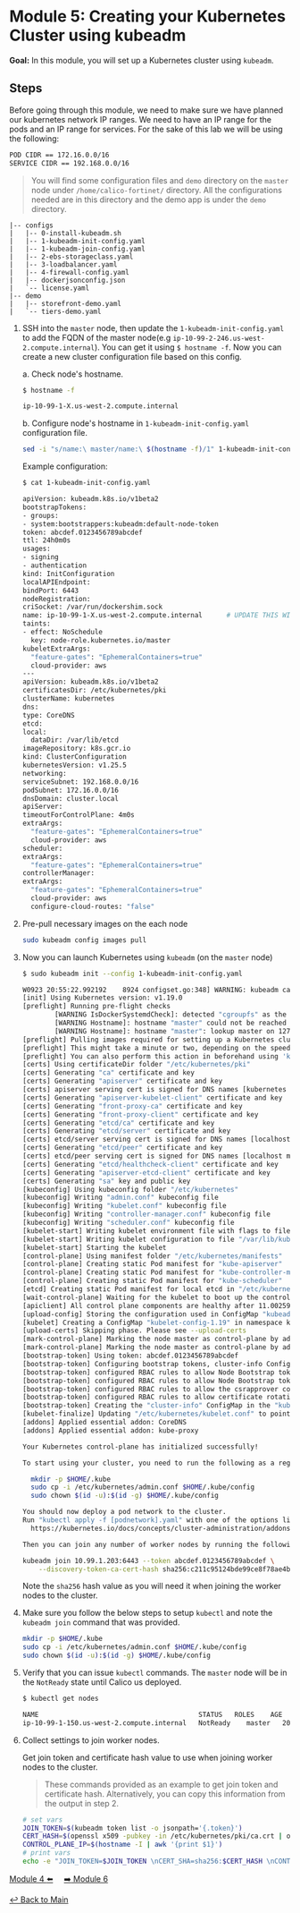 # Module 5: Creating your Kubernetes Cluster using kubeadm

**Goal:** In this module, you will set up a Kubernetes cluster using `kubeadm`.

## Steps

Before going through this module, we need to make sure we have planned our kubernetes network IP ranges. We need to have an IP range for the pods and an IP range for services. For the sake of this lab we will be using the following:

```bash
POD CIDR == 172.16.0.0/16
SERVICE CIDR == 192.168.0.0/16
```

>You will find some configuration files and `demo` directory on the `master` node under `/home/calico-fortinet/` directory. All the configurations needed are in this directory and the demo app is under the `demo` directory. 

```text
|-- configs
|   |-- 0-install-kubeadm.sh
|   |-- 1-kubeadm-init-config.yaml
|   |-- 1-kubeadm-join-config.yaml
|   |-- 2-ebs-storageclass.yaml
|   |-- 3-loadbalancer.yaml
|   |-- 4-firewall-config.yaml
|   |-- dockerjsonconfig.json
|   `-- license.yaml
|-- demo
|   |-- storefront-demo.yaml
|   `-- tiers-demo.yaml
```

1. SSH into the `master` node, then update the `1-kubeadm-init-config.yaml` to add the FQDN of the master node(e.g `ip-10-99-2-246.us-west-2.compute.internal`). You can get it using `$ hostname -f`. Now you can create a new cluster configuration file based on this config.

    a. Check node's hostname.

    ```bash
    $ hostname -f

    ip-10-99-1-X.us-west-2.compute.internal
    ```

    b. Configure node's hostname in `1-kubeadm-init-config.yaml` configuration file.

    ```bash
    sed -i "s/name:\ master/name:\ $(hostname -f)/1" 1-kubeadm-init-config.yaml
    ```

    Example configuration:

    ```bash
    $ cat 1-kubeadm-init-config.yaml

    apiVersion: kubeadm.k8s.io/v1beta2
    bootstrapTokens:
    - groups:
    - system:bootstrappers:kubeadm:default-node-token
    token: abcdef.0123456789abcdef
    ttl: 24h0m0s
    usages:
    - signing
    - authentication
    kind: InitConfiguration
    localAPIEndpoint:
    bindPort: 6443
    nodeRegistration:
    criSocket: /var/run/dockershim.sock
    name: ip-10-99-1-X.us-west-2.compute.internal      # UPDATE THIS WITH THE MASTER FQDN
    taints:
    - effect: NoSchedule
      key: node-role.kubernetes.io/master
    kubeletExtraArgs:
      "feature-gates": "EphemeralContainers=true"
      cloud-provider: aws
    ---
    apiVersion: kubeadm.k8s.io/v1beta2
    certificatesDir: /etc/kubernetes/pki
    clusterName: kubernetes
    dns:
    type: CoreDNS
    etcd:
    local:
      dataDir: /var/lib/etcd
    imageRepository: k8s.gcr.io
    kind: ClusterConfiguration
    kubernetesVersion: v1.25.5
    networking:
    serviceSubnet: 192.168.0.0/16
    podSubnet: 172.16.0.0/16
    dnsDomain: cluster.local
    apiServer:
    timeoutForControlPlane: 4m0s
    extraArgs:
      "feature-gates": "EphemeralContainers=true"
      cloud-provider: aws
    scheduler:
    extraArgs:
      "feature-gates": "EphemeralContainers=true"
    controllerManager:
    extraArgs:
      "feature-gates": "EphemeralContainers=true"
      cloud-provider: aws
      configure-cloud-routes: "false"
    ```

2. Pre-pull necessary images on the each node

    ```bash
    sudo kubeadm config images pull
    ```

3. Now you can launch Kubernetes using `kubeadm` (on the `master` node)

    ```bash
    $ sudo kubeadm init --config 1-kubeadm-init-config.yaml

    W0923 20:55:22.992192    8924 configset.go:348] WARNING: kubeadm cannot validate component configs for API groups [kubelet.config.k8s.io kubeproxy.config.k8s.io]
    [init] Using Kubernetes version: v1.19.0
    [preflight] Running pre-flight checks
            [WARNING IsDockerSystemdCheck]: detected "cgroupfs" as the Docker cgroup driver. The recommended driver is "systemd". Please follow the guide at https://kubernetes.io/docs/setup/cri/
            [WARNING Hostname]: hostname "master" could not be reached
            [WARNING Hostname]: hostname "master": lookup master on 127.0.0.53:53: server misbehaving
    [preflight] Pulling images required for setting up a Kubernetes cluster
    [preflight] This might take a minute or two, depending on the speed of your internet connection
    [preflight] You can also perform this action in beforehand using 'kubeadm config images pull'
    [certs] Using certificateDir folder "/etc/kubernetes/pki"
    [certs] Generating "ca" certificate and key
    [certs] Generating "apiserver" certificate and key
    [certs] apiserver serving cert is signed for DNS names [kubernetes kubernetes.default kubernetes.default.svc kubernetes.default.svc.cluster.local master] and IPs [192.168.0.1 10.99.1.203 54.200.135.157]
    [certs] Generating "apiserver-kubelet-client" certificate and key
    [certs] Generating "front-proxy-ca" certificate and key
    [certs] Generating "front-proxy-client" certificate and key
    [certs] Generating "etcd/ca" certificate and key
    [certs] Generating "etcd/server" certificate and key
    [certs] etcd/server serving cert is signed for DNS names [localhost master] and IPs [10.99.1.203 127.0.0.1 ::1]
    [certs] Generating "etcd/peer" certificate and key
    [certs] etcd/peer serving cert is signed for DNS names [localhost master] and IPs [10.99.1.203 127.0.0.1 ::1]
    [certs] Generating "etcd/healthcheck-client" certificate and key
    [certs] Generating "apiserver-etcd-client" certificate and key
    [certs] Generating "sa" key and public key
    [kubeconfig] Using kubeconfig folder "/etc/kubernetes"
    [kubeconfig] Writing "admin.conf" kubeconfig file
    [kubeconfig] Writing "kubelet.conf" kubeconfig file
    [kubeconfig] Writing "controller-manager.conf" kubeconfig file
    [kubeconfig] Writing "scheduler.conf" kubeconfig file
    [kubelet-start] Writing kubelet environment file with flags to file "/var/lib/kubelet/kubeadm-flags.env"
    [kubelet-start] Writing kubelet configuration to file "/var/lib/kubelet/config.yaml"
    [kubelet-start] Starting the kubelet
    [control-plane] Using manifest folder "/etc/kubernetes/manifests"
    [control-plane] Creating static Pod manifest for "kube-apiserver"
    [control-plane] Creating static Pod manifest for "kube-controller-manager"
    [control-plane] Creating static Pod manifest for "kube-scheduler"
    [etcd] Creating static Pod manifest for local etcd in "/etc/kubernetes/manifests"
    [wait-control-plane] Waiting for the kubelet to boot up the control plane as static Pods from directory "/etc/kubernetes/manifests". This can take up to 4m0s
    [apiclient] All control plane components are healthy after 11.002592 seconds
    [upload-config] Storing the configuration used in ConfigMap "kubeadm-config" in the "kube-system" Namespace
    [kubelet] Creating a ConfigMap "kubelet-config-1.19" in namespace kube-system with the configuration for the kubelets in the cluster
    [upload-certs] Skipping phase. Please see --upload-certs
    [mark-control-plane] Marking the node master as control-plane by adding the label "node-role.kubernetes.io/master=''"
    [mark-control-plane] Marking the node master as control-plane by adding the taints [node-role.kubernetes.io/master:NoSchedule]
    [bootstrap-token] Using token: abcdef.0123456789abcdef
    [bootstrap-token] Configuring bootstrap tokens, cluster-info ConfigMap, RBAC Roles
    [bootstrap-token] configured RBAC rules to allow Node Bootstrap tokens to get nodes
    [bootstrap-token] configured RBAC rules to allow Node Bootstrap tokens to post CSRs in order for nodes to get long term certificate credentials
    [bootstrap-token] configured RBAC rules to allow the csrapprover controller automatically approve CSRs from a Node Bootstrap Token
    [bootstrap-token] configured RBAC rules to allow certificate rotation for all node client certificates in the cluster
    [bootstrap-token] Creating the "cluster-info" ConfigMap in the "kube-public" namespace
    [kubelet-finalize] Updating "/etc/kubernetes/kubelet.conf" to point to a rotatable kubelet client certificate and key
    [addons] Applied essential addon: CoreDNS
    [addons] Applied essential addon: kube-proxy

    Your Kubernetes control-plane has initialized successfully!

    To start using your cluster, you need to run the following as a regular user:

      mkdir -p $HOME/.kube
      sudo cp -i /etc/kubernetes/admin.conf $HOME/.kube/config
      sudo chown $(id -u):$(id -g) $HOME/.kube/config

    You should now deploy a pod network to the cluster.
    Run "kubectl apply -f [podnetwork].yaml" with one of the options listed at:
      https://kubernetes.io/docs/concepts/cluster-administration/addons/

    Then you can join any number of worker nodes by running the following on each as root:

    kubeadm join 10.99.1.203:6443 --token abcdef.0123456789abcdef \
        --discovery-token-ca-cert-hash sha256:c211c95124bde99ce8f78ae4b5fc0058d0d49c847b73e34764f1ae05f205b1d4
    ```

    Note the `sha256` hash value as you will need it when joining the worker nodes to the cluster.

3. Make sure you follow the below steps to setup `kubectl` and note the `kubeadm join` command that was provided.

    ```bash
    mkdir -p $HOME/.kube
    sudo cp -i /etc/kubernetes/admin.conf $HOME/.kube/config
    sudo chown $(id -u):$(id -g) $HOME/.kube/config
    ```

4. Verify that you can issue `kubectl` commands. The `master` node will be in the `NotReady` state until Calico us deployed.

    ```bash
    $ kubectl get nodes

    NAME                                        STATUS   ROLES    AGE   VERSION
    ip-10-99-1-150.us-west-2.compute.internal   NotReady    master   20h   v1.19.3
    ```

5. Collect settings to join worker nodes.

    Get join token and certificate hash value to use when joining worker nodes to the cluster.

    >These commands provided as an example to get join token and certificate hash. Alternatively, you can copy this information from the output in step 2.

    ```bash
    # set vars
    JOIN_TOKEN=$(kubeadm token list -o jsonpath='{.token}')
    CERT_HASH=$(openssl x509 -pubkey -in /etc/kubernetes/pki/ca.crt | openssl rsa -pubin -outform der 2>/dev/null | openssl dgst -sha256 -hex | sed 's/^.* //')
    CONTROL_PLANE_IP=$(hostname -I | awk '{print $1}')
    # print vars
    echo -e "JOIN_TOKEN=$JOIN_TOKEN \nCERT_SHA=sha256:$CERT_HASH \nCONTROL_PLANE_IP=$CONTROL_PLANE_IP"
    ```

[Module 4 :arrow_left:](../modules/accessing-your-k8s-nodes.md) &nbsp;&nbsp;&nbsp;&nbsp;[:arrow_right: Module 6](../modules/join-nodes.md)

[:leftwards_arrow_with_hook: Back to Main](/README.md)

